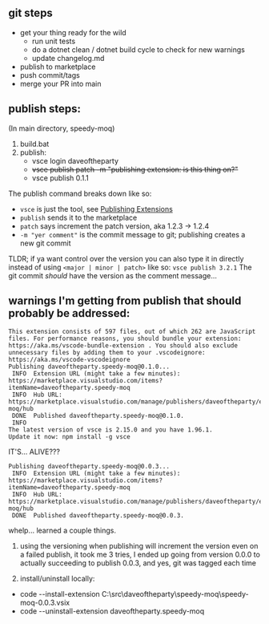 ## git steps
- get your thing ready for the wild
  - run unit tests
  - do a dotnet clean / dotnet build cycle to check for new warnings
  - update changelog.md
- publish to marketplace
- push commit/tags
- merge your PR into main


## publish steps:

(In main directory, speedy-moq)
1) build.bat
2) publish:
	- vsce login daveoftheparty
	- ~~vsce publish patch -m "publishing extension: is this thing on?"~~
	- vsce publish 0.1.1


The publish command breaks down like so:
- `vsce` is just the tool, see [Publishing Extensions](https://code.visualstudio.com/api/working-with-extensions/publishing-extension)
- `publish` sends it to the marketplace
- `patch` says increment the patch version, aka 1.2.3 -> 1.2.4
- `-m "yer comment"` is the commit message to git; publishing creates a new git commit

TLDR;
if ya want control over the version you can also type it in directly instead of using `<major | minor | patch>` like so: `vsce publish 3.2.1` The git commit *should* have the version as the comment message...


## warnings I'm getting from publish that should probably be addressed:

```
This extension consists of 597 files, out of which 262 are JavaScript files. For performance reasons, you should bundle your extension: https://aka.ms/vscode-bundle-extension . You should also exclude unnecessary files by adding them to your .vscodeignore: https://aka.ms/vscode-vscodeignore
Publishing daveoftheparty.speedy-moq@0.1.0...
 INFO  Extension URL (might take a few minutes): https://marketplace.visualstudio.com/items?itemName=daveoftheparty.speedy-moq
 INFO  Hub URL: https://marketplace.visualstudio.com/manage/publishers/daveoftheparty/extensions/speedy-moq/hub
 DONE  Published daveoftheparty.speedy-moq@0.1.0.
 INFO 
The latest version of vsce is 2.15.0 and you have 1.96.1.
Update it now: npm install -g vsce
```

IT'S... ALIVE???

```
Publishing daveoftheparty.speedy-moq@0.0.3...
 INFO  Extension URL (might take a few minutes): https://marketplace.visualstudio.com/items?itemName=daveoftheparty.speedy-moq        
 INFO  Hub URL: https://marketplace.visualstudio.com/manage/publishers/daveoftheparty/extensions/speedy-moq/hub
 DONE  Published daveoftheparty.speedy-moq@0.0.3.
```

whelp... learned a couple things.
1) using the versioning when publishing will increment the version even on a failed publish, it took me 3 tries, I ended up going from version 0.0.0 to actually succeeding to publish 0.0.3, and yes, git was tagged each time

2) install/uninstall locally:
- code --install-extension C:\src\daveoftheparty\speedy-moq\speedy-moq-0.0.3.vsix
- code --uninstall-extension daveoftheparty.speedy-moq
